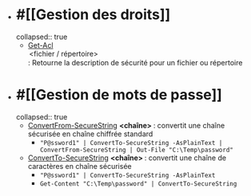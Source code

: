 - # #[[Gestion des droits]]
  collapsed:: true
  - [Get-Acl](https://learn.microsoft.com/en-us/powershell/module/microsoft.powershell.security/get-acl?view=powershell-7.3) **<option> <fichier / répertoire>** : Retourne la description de sécurité pour un fichier ou répertoire
- # #[[Gestion de mots de passe]]
  collapsed:: true
  - [ConvertFrom-SecureString](https://learn.microsoft.com/en-us/powershell/module/microsoft.powershell.security/convertfrom-securestring?view=powershell-7.3) **<chaîne> <options>** : convertit une chaîne sécurisée en chaîne chiffrée standard
    - `"P@ssword1" | ConvertTo-SecureString -AsPlainText | ConvertFrom-SecureString | Out-File "C:\Temp\password"`
  - [ConvertTo-SecureString](https://learn.microsoft.com/en-us/powershell/module/microsoft.powershell.security/convertto-securestring?view=powershell-7.3) **<chaîne> <options>** : convertit une chaîne de caractères en chaîne sécurisée
    - `"P@ssword1" | ConvertTo-SecureString -AsPlainText`
    - `Get-Content "C:\Temp\password" | ConvertTo-SecureString`